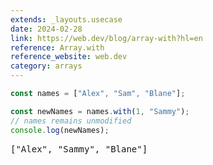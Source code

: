 ```yaml
---
extends: _layouts.usecase
date: 2024-02-28
link: https://web.dev/blog/array-with?hl=en
reference: Array.with
reference_website: web.dev
category: arrays
---
```


```javascript
const names = ["Alex", "Sam", "Blane"];

const newNames = names.with(1, "Sammy");
// names remains unmodified
console.log(newNames);
```

<pre class="output">["Alex", "Sammy", "Blane"]</pre>
